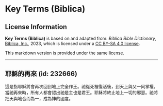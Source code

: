 # Key Terms (Biblica)

## License Information

**Key Terms (Biblica)** is based on and adapted from: _Biblica Bible Dictionary_, [Biblica, Inc.](https://www.biblica.com/), 2023, which is licensed under a [CC BY-SA 4.0 license](https://creativecommons.org/licenses/by-sa/4.0/legalcode.en).

This markdown version is provided under the same license.



--------------------------------

## 耶穌的再來 (id: 232666)

這是指耶穌將會再次回到地上完全作王。祂從死裡復活後，到天上與父一同掌權。當祂再來時，所有人都會認出祂是主也是君王。耶穌將終止地上一切的邪惡。祂將把天與地合而為一，成為神的國度。


